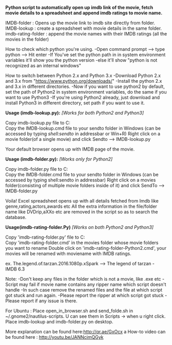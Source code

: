 **Python script to automatically open up imdb link of the movie, fetch movie details to a spreadsheet and append imdb ratings to movie name.**

IMDB-folder :	Opens up the movie link to imdb site directly from folder.
IMDB-lookup	: create a spreadsheet with movie details in the same folder.
imdb-rating-folder : append the movie names with their IMDB ratings (all the movies in the folder)
 
How to check which python you're using.
-Open command prompt --> type python --> Hit enter
-If You've set the python path in in system environment variables it'll show you the python version
-else it'll show "python is not recognized as an internal windows"

How to switch between Python 2.x and Python 3.x
-Download Python 2.x and 3.x from "https://www.python.org/downloads/"
-Install the python 2.x and 3.x in different directories.
-Now if you want to use python2 by default, set the path of Python2 in system environment variables, do the same if you want to use Python3
-If you're using Python2 already, just download and install Python3 in different directory, set path if you want to use it.

**Usage (imdb-lookup.py):**
*[Works for both Python2 and Python3]*

Copy imdb-lookup.py file to C:\
Copy the IMDB-lookup.cmd file to your sendto folder in Windows (can be accessed by typing *shell:sendto* in addressbar or Win+R)
Right click on a movie folder(of a single movie) and click Sendto --> IMDB-lookup.py

Your default browser opens up with IMDB page of the movie.

**Usage (imdb-folder.py):**
*[Works only for Python2]*

Copy imdb-folder.py file to C:\
Copy the IMDB-folder.cmd file to your sendto folder in Windows (can be accessed by typing shell:sendto in addressbar)
Right click on a movies folder(consisting of multiple movie folders inside of it) and click SendTo --> IMDB-folder.py

Voila! Excel spreadsheet opens up with all details fetched from Imdb like genre,rating,actors,awards etc
All the extra information in the file/folder name like DVDrip,aXXo etc are removed in the script so as to search the database.

**Usage(imdb-rating-folder.Py)**
*[Works on both Python2 and Python3]*

Copy 'imdb-rating-folder.py' file to C:\
Copy 'imdb-rating-folder.cmd' in the movies folder whose movie folders you want to rename
Double click on 'imdb-rating-folder-Python2.cmd', your movies will be renamed with moviename with IMDB ratings.

ex. The.legend.of.tarzan.2016.1080p.xSpark --> The legend of tarzan - IMDB 6.3

Note:
-Don't keep any files in the folder which is not a movie, like .exe etc
-Script may fail if movie name contains any ripper name which script doesn't handle
-In such case remove the renamed files and the file at which script got stuck and run again.
-Please report the ripper at which script got stuck
-Please report if any issue is there.

For Ubuntu :
Place open_in_browser.sh and send_folde.sh in ~/.gnome2/nautilus-scripts. U can see them in Scripts -> when u right click.
Place imdb-lookup and imdb-folder.py on desktop.


More explanation can be found here:http://qr.ae/GxOcx
a How-to video can be found here : http://youtu.be/JANNcimQGyk

